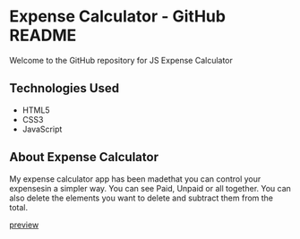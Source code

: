 <h1> Expense Calculator - GitHub README</h1>
<p>Welcome to the GitHub repository for JS Expense Calculator</p>
<h2>Technologies Used</h2>
<ul>
    <li>HTML5</li>
    <li>CSS3</li>
    <li>JavaScript</li>
</ul>
<h2>About Expense Calculator</h2>
<p>My expense calculator app has been madethat you can control your expensesin a simpler way. You can see Paid, Unpaid or all together. You can also delete the elements you want to delete and subtract them from the total.</p>
<a href="https://expensecalculatorr.netlify.app/">preview</a><br><br>
<img src="app.gif" alt="">
